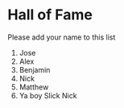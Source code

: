 # Hall of Fame
Please add your name to this list

1. Jose
2. Alex
3. Benjamin
4. Nick
5. Matthew
6. Ya boy Slick Nick

